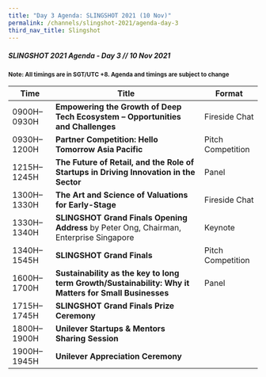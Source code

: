 ```yaml
---
title: "Day 3 Agenda: SLINGSHOT 2021 (10 Nov)"
permalink: /channels/slingshot-2021/agenda-day-3
third_nav_title: Slingshot
---
```


##### SLINGSHOT 2021 Agenda - Day 3 // 10 Nov 2021

<sub>**Note: All timings are in SGT/UTC +8. Agenda and timings are subject to change**</sub>

| Time | Title | Format |
| -------- | -------- | -------- |
| 0900H–0930H     | **Empowering the Growth of Deep Tech Ecosystem – Opportunities and Challenges**      | Fireside Chat     |
| 0930H–1200H     | **Partner Competition: Hello Tomorrow Asia Pacific**     | Pitch Competition     |
| 1215H–1245H     | **The Future of Retail, and the Role of Startups in Driving Innovation in the Sector**  | Panel     |
| 1300H–1330H     | **The Art and Science of Valuations for Early-Stage**   | Fireside Chat     |
| 1330H–1340H     | **SLINGSHOT Grand Finals Opening Address** by Peter Ong, Chairman, Enterprise Singapore     | Keynote     |
| 1340H–1545H     | **SLINGSHOT Grand Finals**     | Pitch Competition     |
| 1600H–1700H     | **Sustainability as the key to long term Growth/Sustainability: Why it Matters for Small Businesses**   | Panel     |
| 1715H–1745H     | **SLINGSHOT Grand Finals Prize Ceremony**     |      |
| 1800H–1900H     | **Unilever Startups & Mentors Sharing Session**     |      |
| 1900H–1945H     | **Unilever Appreciation Ceremony**     |      |